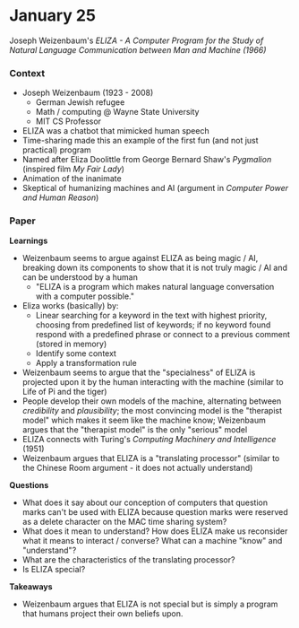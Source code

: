 # January 25

Joseph Weizenbaum's *ELIZA - A Computer Program for the Study of Natural Language Communication between Man and Machine (1966)*

### Context
- Joseph Weizenbaum (1923 - 2008)
  - German Jewish refugee
  - Math / computing @ Wayne State University
  - MIT CS Professor
- ELIZA was a chatbot that mimicked human speech
- Time-sharing made this an example of the first fun (and not just practical) program
- Named after Eliza Doolittle from George Bernard Shaw's *Pygmalion* (inspired film *My Fair Lady*)
- Animation of the inanimate
- Skeptical of humanizing machines and AI (argument in *Computer Power and Human Reason*)

### Paper

**Learnings**
- Weizenbaum seems to argue against ELIZA as being magic / AI, breaking down its components to show that it is not truly magic / AI and can be understood by a human
  - "ELIZA is a program which makes natural language conversation with a computer possible."
- Eliza works (basically) by:
  - Linear searching for a keyword in the text with highest priority, choosing from predefined list of keywords; if no keyword found respond with a predefined phrase or connect to a previous comment (stored in memory)
  - Identify some context
  - Apply a transformation rule
- Weizenbaum seems to argue that the "specialness" of ELIZA is projected upon it by the human interacting with the machine (similar to Life of Pi and the tiger)
- People develop their own models of the machine, alternating between *credibility* and *plausibility*; the most convincing model is the "therapist model" which makes it seem like the machine know; Weizenbaum argues that the "therapist model" is the only "serious" model
- ELIZA connects with Turing's *Computing Machinery and Intelligence* (1951)
- Weizenbaum argues that ELIZA is a "translating processor" (similar to the Chinese Room argument - it does not actually understand)

**Questions**
- What does it say about our conception of computers that question marks can't be used with ELIZA because question marks were reserved as a delete character on the MAC time sharing system?
- What does it mean to understand? How does ELIZA make us reconsider what it means to interact / converse? What can a machine "know" and "understand"?
- What are the characteristics of the translating processor?
- Is ELIZA special?

**Takeaways**
- Weizenbaum argues that ELIZA is not special but is simply a program that humans project their own beliefs upon.
